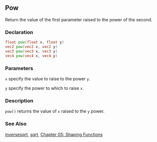 ## Pow
Return the value of the first parameter raised to the power of the second.

### Declaration
```glsl
float pow(float x, float y)  
vec2 pow(vec2 x, vec2 y)  
vec3 pow(vec3 x, vec3 y)  
vec4 pow(vec4 x, vec4 y)
```

### Parameters
```x``` specify the value to raise to the power ```y```.

```y``` specify the power to which to raise ```x```.

### Description
```pow()``` returns the value of ```x``` raised to the ```y``` power.

<div class="simpleFunction" data="y = pow(x,3.0); "></div>

### See Also

[inversesqrt](/glossary/?search=inversesqrt), [sqrt](/glossary/?search=sqrt), [Chapter 05: Shaping Functions](/05/)